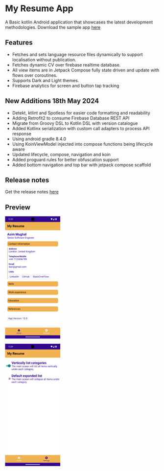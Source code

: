 # My Resume App

A Basic kotlin Android application that showcases the latest development methodologies. 
Download the sample app [here](https://github.com/mughalasim/cv/raw/master/app/release/My%20Resume.apk)

## Features
- Fetches and sets language resource files dynamically to support localisation without publication.
- Fetches dynamic CV over firebase realtime database.
- All view items are in Jetpack Compose fully state driven and update with flows over coroutines.
- Supports Dark and Light themes.
- Firebase analytics for screen and button tap tracking

## New Additions 18th May 2024
- Detekt, ktlint and Spotless for easier code formatting and readability
- Adding Retrofit2 to consume Firebase Database REST API
- Migrate from Groovy DSL to Kotlin DSL with version catalogue
- Added Kotlinx serialization with custom call adapters to process API response
- Using android gradle 8.4.0
- Using KoinViewModel injected into compose functions being lifecycle aware
- Updated lifecycle, compose, navigation and koin
- Added proguard rules for better obfuscation support
- Added bottom navigation and top bar with jetpack compose scaffold

## Release notes 
Get the release notes [here](https://github.com/mughalasim/cv/releases)


## Preview
<img 
    src="https://github.com/mughalasim/cv/blob/master/images/sc1.png" 
    width="180" height="400" alt="null"
/>

<img
    src="https://github.com/mughalasim/cv/blob/master/images/sc2.png"
    width="180" height="400" alt="null"
/>
